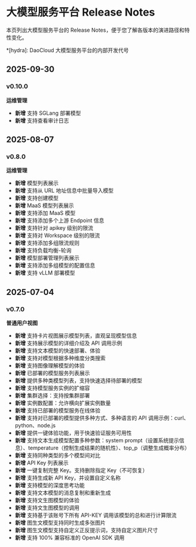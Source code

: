 # 大模型服务平台 Release Notes

本页列出大模型服务平台的 Release Notes，便于您了解各版本的演进路径和特性变化。

*[hydra]: DaoCloud 大模型服务平台的内部开发代号

## 2025-09-30

### v0.10.0

**运维管理**

- **新增** 支持 SGLang 部署模型
- **新增** 支持查看审计日志

## 2025-08-07

### v0.8.0

**运维管理**

- **新增** 模型列表展示
- **新增** 支持从 URL 地址信息中批量导入模型
- **新增** 支持创建模型
- **新增** MaaS 模型列表展示
- **新增** 支持添加 MaaS 模型
- **新增** 支持添加多个上游 Endpoint 信息
- **新增** 支持针对 apikey 级别的限流
- **新增** 支持对 Workspace 级别的限流
- **新增** 支持添加多组限流规则
- **新增** 支持负载均衡-轮询
- **新增** 模型部署管理列表展示
- **新增** 支持添加多组模型的配置信息
- **新增** 支持 vLLM 部署模型

## 2025-07-04

### v0.7.0

**普通用户视图**

- **新增** 支持卡片视图展示模型列表，直观呈现模型信息
- **新增** 支持展示模型的详细介绍及 API 调用示例
- **新增** 支持文本模型的快速部署、体验
- **新增** 支持对模型根据多种维度分类搜索
- **新增** 支持图像理解模型的体验
- **新增** 已部署的模型服务列表展示
- **新增** 提供多种类模型列表，支持快速选择待部署的模型
- **新增** 支持模型服务实例的扩缩容
- **新增** 集群选择：支持按集群部署
- **新增** 实例数配置：允许横向扩展实例数量
- **新增** 支持已部署的模型服务在线体验
- **新增** 支持对已部署的模型提供多种方式、多种语言的 API 调用示例：curl、python、node.js
- **新增** 提供一键体验功能，用于快速验证服务可用性
- **新增** 支持文本生成模型配置多种参数：system prompt（设置系统提示信息）、temperature（控制生成结果的随机性）、top_p（调整生成概率分布）
- **新增** 支持同种类型的多个模型间对比
- **新增** API Key 列表展示
- **新增** 一键复制完整 Key。支持删除指定 Key（不可恢复）
- **新增** 支持生成新 API Key，并设置自定义名称
- **新增** 支持模型的深度思考功能
- **新增** 支持文本模型的消息复制和重新生成
- **新增** 支持文生图模型的体验
- **新增** 支持文生图模型的调用
- **新增** 支持基于该账号下所有 API-KEY 调用该模型的总和进行计算限流
- **新增** 图生文模型支持同时生成多张图片
- **新增** 图生文模型支持自定义正反提示词，支持自定义图片尺寸
- **新增** 支持 100% 兼容标准的 OpenAI SDK 调用
